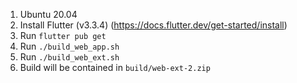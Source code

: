 1. Ubuntu 20.04
2. Install Flutter (v3.3.4) (https://docs.flutter.dev/get-started/install)
3. Run `flutter pub get`
4. Run `./build_web_app.sh`
5. Run `./build_web_ext.sh`
6. Build will be contained in `build/web-ext-2.zip`
